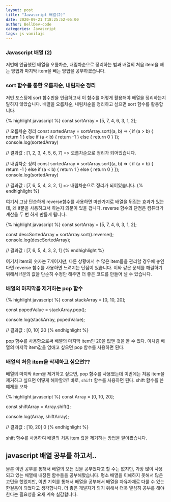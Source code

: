 ```yaml
---
layout: post
title: "Javascript 배열(2)"
date: 2020-09-21 T18:25:52-05:00
author: BellDev-code
categories: Javascript
tags: js vanilajs
---
```


### Javascript 배열 (2)

저번에 언급했던 배열을 오름차순, 내림차순으로 정리하는 법과 배열의 처음 item을 빼는 방법과
마지막 item을 빼는 방법을 공부하겠습니다.

### sort 함수를 통한 오름차순, 내림차순 정리

저번 포스팅에 sort 함수만을 언급하고서 이 함수를 어떻게 활용해야 배열을 정리하는지 말하지 않았습니다.
배열을 오름차순, 내림차순을 정리하고 싶으면 sort 함수를 활용합니다.

{% highlight javascript %}
const sortArray = [5, 7, 4, 6, 3, 1, 2];

// 오름차순 정리
const sortedArray = sortArray.sort((a, b) => {
if (a > b) {
return 1
} else if (a < b) {
return -1
} else {
return 0
}
});
console.log(sortedArray)

// 결과값 : [1, 2, 3, 4, 5, 6, 7] => 오름차순으로 정리가 되어있습니다.

// 내림차순 정리
const sortedArray = sortArray.sort((a, b) => {
if (a > b) {
return -1
} else if (a < b) {
return 1
} else {
return 0
}
});
console.log(sortedArray)

// 결과값 : [7, 6, 5, 4, 3, 2, 1] => 내림차순으로 정리가 되어있습니다.
{% endhighlight %}

여기서 그냥 단순하게 reverse함수를 사용하면 마찬가지로 배열을 뒤집는 효과가 있는데, 왜 if문을 사용하고서 하는지 의문이 있을 겁니다.
reverse 함수의 단점은 컴퓨터가 계산을 두 번 하게 만들게 됩니다.

{% highlight javascript %}
const sortArray = [5, 7, 4, 6, 3, 1, 2];

const descSortedArray = sortArray.sort().reverse();
console.log(descSortedArray);

// 결과값 : [7, 6, 5, 4, 3, 2, 1]
{% endhighlight %}

여기서 item의 숫자는 7개이지만, 다른 상황에서 수 많은 item들을 관리할 경우에 놓인다면 reverse 함수를 사용하면 느려지는 단점이 있습니다. 이와 같은 문제를 해결하기 위해서 if문의 값을 단순히 수정만 해주면 더 좋은 코드를 만들어 낼 수 있습니다.

### 배열의 마지막을 제거하는 pop 함수

{% highlight javascript %}
const stackArray = [0, 10, 20];

const popedValue = stackArray.pop();

console.log(stackArray, popedValue);

// 결과값 : [0, 10] 20
{% endhighlight %}

pop 함수를 사용함으로써 배열의 마지막 item인 20을 없앤 것을 볼 수 있다. 이처럼 배열의 마지막 item값을 없애고 싶으면
pop 함수를 사용하면 된다.

### 배열의 처음 item을 삭제하고 싶으면??

배열의 마지막 item을 제거하고 싶으면, pop 함수를 사용했는데 이번에는 처음 item을 제거하고 싶으면 어떻게 해야할까?
바로, `shift` 함수를 사용하면 된다. shift 함수를 쓴 예제를 보자

{% highlight javascript %}
const Array = [0, 10, 20];

const shiftArray = Array.shift();

console.log(Array, shiftArray);

// 결과값 : [10, 20] 0
{% endhighlight %}

shift 함수를 사용하여 배열의 처음 item 값을 제거하는 방법을 알아봤습니다.

## javascript 배열 공부를 하고서..

물론 이번 공부를 통해서 배열의 모든 것을 공부했다고 할 수는 없지만, 가장 많이 사용되고 있는 배열에 내장된 함수들을 공부해봤습니다.
평소 배열을 이해하지 못해서 많은 고민을 했었지만, 이번 기회를 통해서 배열을 공부해서 배열을 자유자재로 다룰 수 있는 한걸음이 되었다고
생각합니다. 더 좋은 개발자가 되기 위해서 더욱 열심히 공부를 해야한다는 필요성을 요새 계속 실감합니다.
